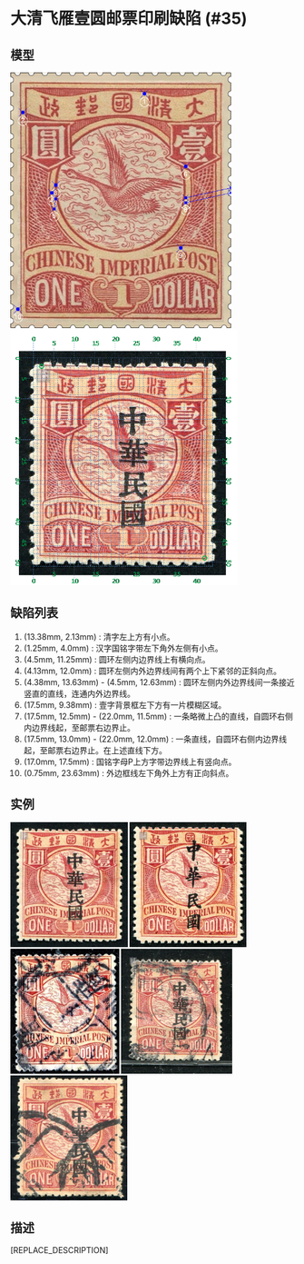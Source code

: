 # 大清飞雁壹圆邮票印刷缺陷 (#35)

## 模型
<img src="model.png" height=450/> <img src="sampling.png" height=450/>

## 缺陷列表
1. (13.38mm, 2.13mm) :  清字左上方有小点。
1. (1.25mm, 4.0mm) :  汉字国铭字带左下角外左侧有小点。
1. (4.5mm, 11.25mm) :  圆环左侧内边界线上有横向点。
1. (4.13mm, 12.0mm) :  圆环左侧内外边界线间有两个上下紧邻的正斜向点。
1. (4.38mm, 13.63mm) - (4.5mm, 12.63mm) :  圆环左侧内外边界线间一条接近竖直的直线，连通内外边界线。
1. (17.5mm, 9.38mm) :  壹字背景框左下方有一片模糊区域。
1. (17.5mm, 12.5mm) - (22.0mm, 11.5mm) :  一条略微上凸的直线，自圆环右侧内边界线起，至邮票右边界止。
1. (17.5mm, 13.0mm) - (22.0mm, 12.0mm) :  一条直线，自圆环右侧内边界线起，至邮票右边界止。在上述直线下方。
1. (17.0mm, 17.5mm) :  国铭字母P上方字带边界线上有竖向点。
1. (0.75mm, 23.63mm) :  外边框线左下角外上方有正向斜点。


## 实例
<img src="2012-02-21_00056834024A.jpg" height=220/> <img src="2013-07-01_00115515004A.jpg" height=220/> <img src="2014-01-12_00131096020A.jpg" height=220/> <img src="2014-03-03_00136537040A.jpg" height=220/> <img src="2015-07-17_00182626038A.jpg" height=220/> 


## 描述
[REPLACE_DESCRIPTION]
